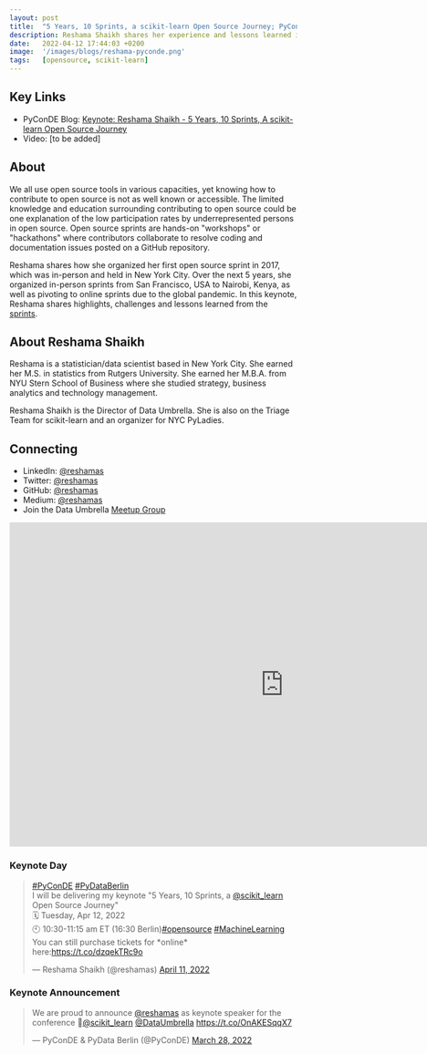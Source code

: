 ```yaml
---
layout: post
title:  "5 Years, 10 Sprints, a scikit-learn Open Source Journey; PyCon DE & PyData Berlin 2022 Keynote by Reshama Shaikh"
description: Reshama Shaikh shares her experience and lessons learned in organizing scikit-learn open source sprints from New York City.
date:   2022-04-12 17:44:03 +0200
image:  '/images/blogs/reshama-pyconde.png'
tags:   [opensource, scikit-learn]
---
```


## Key Links
- PyConDE Blog: [Keynote: Reshama Shaikh - 5 Years, 10 Sprints, A scikit-learn Open Source Journey](https://2022.pycon.de/blog/keynote-2-reshama-shaikh/)
- Video:  [to be added]

## About

We all use open source tools in various capacities, yet knowing how to contribute to open source is not as well known or accessible. The limited knowledge and education surrounding contributing to open source could be one explanation of the low participation rates by underrepresented persons in open source. Open source sprints are hands-on "workshops" or "hackathons" where contributors collaborate to resolve coding and documentation issues posted on a GitHub repository.

Reshama shares how she organized her first open source sprint in 2017, which was in-person and held in New York City. Over the next 5 years, she organized in-person sprints from San Francisco, USA to Nairobi, Kenya, as well as pivoting to online sprints due to the global pandemic. In this keynote, Reshama shares highlights, challenges and lessons learned from the [sprints](https://www.dataumbrella.org/sprints).

## About Reshama Shaikh
Reshama is a statistician/data scientist based in New York City. She earned her M.S. in statistics from Rutgers University. She earned her M.B.A. from NYU Stern School of Business where she studied strategy, business analytics and technology management.

Reshama Shaikh is the Director of Data Umbrella. She is also on the Triage Team for scikit-learn and an organizer for NYC PyLadies.

## Connecting
- LinkedIn: [@reshamas](https://www.linkedin.com/in/reshamas/)
- Twitter: [@reshamas](https://twitter.com/reshamas)
- GitHub: [@reshamas](https://github.com/reshamas)
- Medium: [@reshamas](https://medium.com/@reshamas) 
- Join the Data Umbrella [Meetup Group](https://www.meetup.com/data-umbrella/)

<iframe src="https://docs.google.com/presentation/d/e/2PACX-1vSc293BLAC9SUrlYV2famYyXREOdz2uHMmUF3KNXTLenVj1gDllxf5wRlVFwI-l8MIzttP6T9_GZu1f/embed?start=false&loop=false&delayms=3000" frameborder="0" width="960" height="569" allowfullscreen="true" mozallowfullscreen="true" webkitallowfullscreen="true"></iframe>


### Keynote Day

<p>
<blockquote class="twitter-tweet"><p lang="en" dir="ltr"><a href="https://twitter.com/hashtag/PyConDE?src=hash&amp;ref_src=twsrc%5Etfw">#PyConDE</a> <a href="https://twitter.com/hashtag/PyDataBerlin?src=hash&amp;ref_src=twsrc%5Etfw">#PyDataBerlin</a> <br>I will be delivering my keynote &quot;5 Years, 10 Sprints, a <a href="https://twitter.com/scikit_learn?ref_src=twsrc%5Etfw">@scikit_learn</a> Open Source Journey&quot;<br>🗓️ Tuesday, Apr 12, 2022<br>🕙 10:30-11:15 am ET (16:30 Berlin)<a href="https://twitter.com/hashtag/opensource?src=hash&amp;ref_src=twsrc%5Etfw">#opensource</a> <a href="https://twitter.com/hashtag/MachineLearning?src=hash&amp;ref_src=twsrc%5Etfw">#MachineLearning</a><br>You can still purchase tickets for *online* here:<a href="https://t.co/dzqekTRc9o">https://t.co/dzqekTRc9o</a></p>&mdash; Reshama Shaikh (@reshamas) <a href="https://twitter.com/reshamas/status/1513501454606209028?ref_src=twsrc%5Etfw">April 11, 2022</a></blockquote> <script async src="https://platform.twitter.com/widgets.js" charset="utf-8"></script>
</p>


### Keynote Announcement

<p>
<blockquote class="twitter-tweet"><p lang="en" dir="ltr">We are proud to announce <a href="https://twitter.com/reshamas?ref_src=twsrc%5Etfw">@reshamas</a> as keynote speaker for the conference 🥳<a href="https://twitter.com/scikit_learn?ref_src=twsrc%5Etfw">@scikit_learn</a> <a href="https://twitter.com/DataUmbrella?ref_src=twsrc%5Etfw">@DataUmbrella</a> <a href="https://t.co/OnAKESqqX7">https://t.co/OnAKESqqX7</a></p>&mdash; PyConDE &amp; PyData Berlin (@PyConDE) <a href="https://twitter.com/PyConDE/status/1508409170457944068?ref_src=twsrc%5Etfw">March 28, 2022</a></blockquote> <script async src="https://platform.twitter.com/widgets.js" charset="utf-8"></script>
</p>